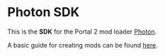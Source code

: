 # Photon SDK
This is the **SDK** for the Portal 2 mod loader [Photon](https://github.com/Zyntex1/photon).

A basic guide for creating mods can be found [here](https://github.com/Zyntex1/photon/blob/master/docs/creating_mods.md).
